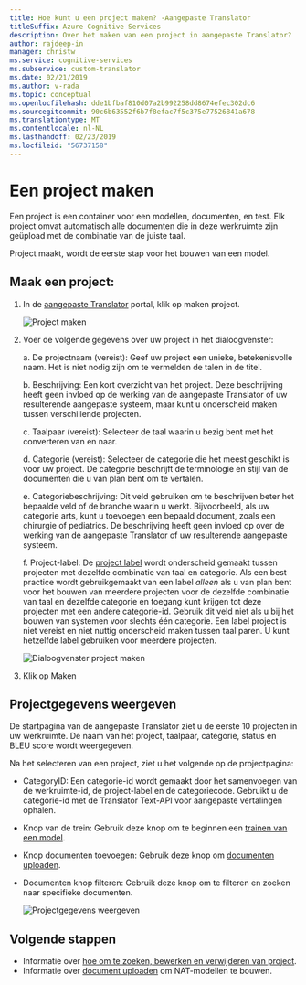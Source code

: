```yaml
---
title: Hoe kunt u een project maken? -Aangepaste Translator
titleSuffix: Azure Cognitive Services
description: Over het maken van een project in aangepaste Translator?
author: rajdeep-in
manager: christw
ms.service: cognitive-services
ms.subservice: custom-translator
ms.date: 02/21/2019
ms.author: v-rada
ms.topic: conceptual
ms.openlocfilehash: dde1bfbaf810d07a2b992258dd8674efec302dc6
ms.sourcegitcommit: 90c6b63552f6b7f8efac7f5c375e77526841a678
ms.translationtype: MT
ms.contentlocale: nl-NL
ms.lasthandoff: 02/23/2019
ms.locfileid: "56737158"
---
```

# <a name="create-a-project"></a>Een project maken

Een project is een container voor een modellen, documenten, en test. Elk project omvat automatisch alle documenten die in deze werkruimte zijn geüpload met de combinatie van de juiste taal.

Project maakt, wordt de eerste stap voor het bouwen van een model.

## <a name="create-a-project"></a>Maak een project:

1.  In de [aangepaste Translator](https://portal.customtranslator.azure.ai) portal, klik op maken project.

    ![Project maken](media/how-to/how-to-create-project.png)

2.  Voer de volgende gegevens over uw project in het dialoogvenster:

    a.  De projectnaam (vereist): Geef uw project een unieke, betekenisvolle naam. Het is niet nodig zijn om te vermelden de talen in de titel.

    b.  Beschrijving: Een kort overzicht van het project. Deze beschrijving heeft geen invloed op de werking van de aangepaste Translator of uw resulterende aangepaste systeem, maar kunt u onderscheid maken tussen verschillende projecten.

    c.  Taalpaar (vereist): Selecteer de taal waarin u bezig bent met het converteren van en naar.

    d.  Categorie (vereist): Selecteer de categorie die het meest geschikt is voor uw project. De categorie beschrijft de terminologie en stijl van de documenten die u van plan bent om te vertalen.

    e.  Categoriebeschrijving: Dit veld gebruiken om te beschrijven beter het bepaalde veld of de branche waarin u werkt. Bijvoorbeeld, als uw categorie arts, kunt u toevoegen een bepaald document, zoals een chirurgie of pediatrics. De beschrijving heeft geen invloed op over de werking van de aangepaste Translator of uw resulterende aangepaste systeem.

    f.  Project-label: De [project label](workspace-and-project.md#project-labels) wordt onderscheid gemaakt tussen projecten met dezelfde combinatie van taal en categorie. Als een best practice wordt gebruikgemaakt van een label *alleen* als u van plan bent voor het bouwen van meerdere projecten voor de dezelfde combinatie van taal en dezelfde categorie en toegang kunt krijgen tot deze projecten met een andere categorie-id. Gebruik dit veld niet als u bij het bouwen van systemen voor slechts één categorie. Een label project is niet vereist en niet nuttig onderscheid maken tussen taal paren. U kunt hetzelfde label gebruiken voor meerdere projecten.

    ![Dialoogvenster project maken](media/how-to/how-to-create-project-dialog.png)

3.  Klik op Maken

## <a name="view-project-details"></a>Projectgegevens weergeven

De startpagina van de aangepaste Translator ziet u de eerste 10 projecten in uw werkruimte. De naam van het project, taalpaar, categorie, status en BLEU score wordt weergegeven.

Na het selecteren van een project, ziet u het volgende op de projectpagina:

- CategoryID: Een categorie-id wordt gemaakt door het samenvoegen van de werkruimte-id, de project-label en de categoriecode. Gebruikt u de categorie-id met de Translator Text-API voor aangepaste vertalingen ophalen.

- Knop van de trein: Gebruik deze knop om te beginnen een [trainen van een model](how-to-train-model.md).

- Knop documenten toevoegen: Gebruik deze knop om [documenten uploaden](how-to-upload-document.md).

- Documenten knop filteren: Gebruik deze knop om te filteren en zoeken naar specifieke documenten.

    ![Projectgegevens weergeven](media/how-to/how-to-view-project.png)

## <a name="next-steps"></a>Volgende stappen

- Informatie over [hoe om te zoeken, bewerken en verwijderen van project](how-to-search-edit-delete-projects.md).
- Informatie over [document uploaden](how-to-upload-document.md) om NAT-modellen te bouwen.
